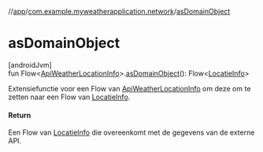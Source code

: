 //[app](../../index.md)/[com.example.myweatherapplication.network](index.md)/[asDomainObject](as-domain-object.md)

# asDomainObject

[androidJvm]\
fun Flow&lt;[ApiWeatherLocationInfo](-api-weather-location-info/index.md)&gt;.[asDomainObject](as-domain-object.md)(): Flow&lt;[LocatieInfo](../com.example.myweatherapplication.ui.model/-locatie-info/index.md)&gt;

Extensiefunctie voor een Flow van [ApiWeatherLocationInfo](-api-weather-location-info/index.md) om deze om te zetten naar een Flow van [LocatieInfo](../com.example.myweatherapplication.ui.model/-locatie-info/index.md).

#### Return

Een Flow van [LocatieInfo](../com.example.myweatherapplication.ui.model/-locatie-info/index.md) die overeenkomt met de gegevens van de externe API.
